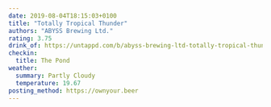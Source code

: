 ```yaml
---
date: 2019-08-04T18:15:03+0100
title: "Totally Tropical Thunder"
authors: "ABYSS Brewing Ltd."
rating: 3.75
drink_of: https://untappd.com/b/abyss-brewing-ltd-totally-tropical-thunder/3026832
checkin:
  title: The Pond
weather:
  summary: Partly Cloudy
  temperature: 19.67
posting_method: https://ownyour.beer
---
```

